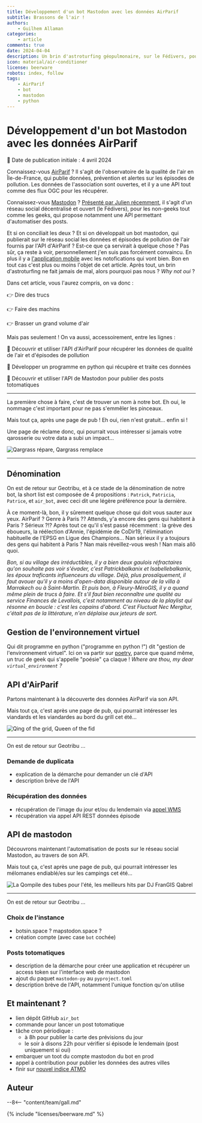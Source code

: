 ```yaml
---
title: Développement d'un bot Mastodon avec les données AirParif
subtitle: Brassons de l'air !
authors:
    - Guilhem Allaman
categories:
    - article
comments: true
date: 2024-04-04
description: Un brin d'astroturfing géopulmonaire, sur le Fédivers, pour avertir des épisodes de pollution et de qualité de l'air en Île-de-France
icon: material/air-conditioner
license: beerware
robots: index, follow
tags:
    - AirParif
    - bot
    - mastodon
    - python
---
```


# Développement d'un bot Mastodon avec les données AirParif

:calendar: Date de publication initiale : 4 avril 2024

Connaissez-vous [AirParif](https://www.airparif.fr/) ? Il s'agit de l'observatoire de la qualité de l'air en Île-de-France, qui publie données, prévention et alertes sur les épisodes de pollution. Les données de l'association sont ouvertes, et il y a une API tout comme des flux OGC pour les récupérer.

Connaissez-vous [Mastodon](https://fr.wikipedia.org/wiki/Mastodon_(r%C3%A9seau_social)) ? [Présenté par Julien récemment](./), il s'agit d'un réseau social décentralisé et ouvert (le Fédivers), pour les non-geeks tout comme les geeks, qui propose notamment une API permettant d'automatiser des posts.

Et si on conciliait les deux ? Et si on développait un bot mastodon, qui publierait sur le réseau social les données et épisodes de pollution de l'air fournis par l'API d'AirParif ? Est-ce que ça servirait à quelque chose ? Pas sûr, ça reste à voir, personnellement j'en suis pas forcément convaincu. En plus il y a [l'application mobile](https://www.airparif.fr/actualite/2023/nouvelle-application-mobile-airparif) avec les notofications qui vont bien. Bon en tout cas c'est plus ou moins l'objet de cet article. Après tout, un brin d'astroturfing ne fait jamais de mal, alors pourquoi pas nous ? *Why not oui* ?

Dans cet article, vous l'aurez compris, on va donc :

👉 Dire des trucs 

👉 Faire des machins

👉 Brasser un grand volume d'air

Mais pas seulement ! On va aussi, accessoirement, entre les lignes :

🦶 Découvrir et utiliser l'API d'AirParif pour récupérer les données de qualité de l'air et d'épisodes de pollution

🦶 Développer un programme en python qui récupère et traite ces données

🦶 Découvrir et utiliser l'API de Mastodon pour publier des posts totomatiques 

---

La première chose à faire, c'est de trouver un nom à notre bot. Eh oui, le nommage c'est important pour ne pas s'emmêler les pinceaux.

Mais tout ça, après une page de pub ! Eh oui, rien n'est gratuit... enfin si !

Une page de réclame donc, qui pourrait vous intéresser si jamais votre qarosserie ou votre data a subi un impact...

![Qargrass répare, Qargrass remplace](https://cdn.geotribu.fr/img/articles-blog-rdp/articles/2024/airbot_mastodon_airparif/qargrass_repare_qargrass_remplace.webp)

---

## Dénomination

On est de retour sur Geotribu, et à ce stade de la dénomination de notre bot, la short list est composée de 4 propositions : `Patrick`, `Patricia`, `Patrice`, et `air_bot`, avec ceci dit une légère préférence pour la dernière.

À ce moment-là, bon, il y sûrement quelque chose qui doit vous sauter aux yeux. AirParif ? Genre à Paris ?? Attends, y'a encore des gens qui habitent à Paris ? Sérieux ?!? Après tout ce qu'il s'est passé récemment : la grève des éboueurs, la réélection d'Annie, l'épidémie de CoDir19, l'élimination habituelle de l'EPSG en Ligue des Champions... Nan sérieux il y a toujours des gens qui habitent à Paris ? Nan mais réveillez-vous wesh ! Nan mais allô quoi.

_Bon, si au village des irréductibles, il y a bien deux gaulois réfractaires qu'on souhaite pas voir s'évader, c'est Patrickbalkanix et Isabellebalkanix, les époux traficants influenceurs du village. Déjà, plus prosaïquement, il faut avouer qu'il y a moins d'open-data disponible autour de la villa à Marrakech ou à Saint-Martin. Et puis bon, à Fleury-MéroGIS, il y a quand même plein de trucs à faire. Et s'il faut bien reconnaître une qualité au service Finances de Levallois, c'est notamment au niveau de la playlist qui résonne en boucle : c'est les copains d'abord. C'est Fluctuat Nec Mergitur, c'était pas de la littérature, n'en déplaise aux jeteurs de sort._

## Gestion de l'environnement virtuel

Qui dit programme en python ("programme en python !") dit "gestion de l'environnement virtuel". Ici on va partir sur [poetry](https://python-poetry.org/), parce que quand même, un truc de geek qui s'appelle "poésie" ça claque ! _Where are thou, my dear `virtual_environment` ?_

## API d'AirParif

Partons maintenant à la découverte des données AirParif via son API.

Mais tout ça, c'est après une page de pub, qui pourrait intéresser les viandards et les viandardes au bord du grill cet été...

![Qing of the grid, Queen of the fid](https://cdn.geotribu.fr/img/articles-blog-rdp/articles/2024/airbot_mastodon_airparif/qing_of_the_grid_queen_of_the_fid.webp)

---

On est de retour sur Geotribu ...

### Demande de duplicata

- explication de la démarche pour demander un clé d'API
- description brève de l'API

### Récupération des données

- récupération de l'image du jour et/ou du lendemain via [appel WMS](https://magellan.airparif.asso.fr/geoserver/siteweb/wms?service=WMS&version=1.1.0&request=GetMap&layers=siteweb:vue_indice_atmo_2020_com,Administratif:comm_idf,siteweb:idf_dept&styles=siteweb:nouvel_indice_polygones,poly_trait_blanc,poly_trait_blanc_50&bbox=530000.0,2335000.0,695000.0,2475000.0&width=600&height=487&srs=EPSG:27572&format=image/png&format_options=layout:bulletin)
- récupération via appel API REST données épisode

## API de mastodon

Découvrons maintenant l'automatisation de posts sur le réseau social Mastodon, au travers de son API.

Mais tout ça, c'est après une page de pub, qui pourrait intéresser les mélomanes endiablé/es sur les campings cet été...

![La Qompile des tubes pour l'été, les meilleurs hits par DJ FranGIS Qabrel](https://cdn.geotribu.fr/img/articles-blog-rdp/articles/2024/airbot_mastodon_airparif/qompile_frangis_qabrel.webp)

---

On est de retour sur Geotribu ...

### Choix de l'instance

- botsin.space ? mapstodon.space ?
- création compte (avec case `bot` cochée)

### Posts totomatiques

- description de la démarche pour créer une application et récupérer un access token sur l'interface web de mastodon
- ajout du paquet `mastodon-py` au `pyproject.toml`
- description brève de l'API, notamment l'unique fonction qu'on utilise

## Et maintenant ?

- lien dépôt GitHub `air_bot`
- commande pour lancer un post totomatique
- tâche cron périodique :
  - à 8h pour publier la carte des prévisions du jour
  - le soir à disons 22h pour vérifier si épisode le lendemain (post uniquement si oui)
- embarquer un toot du compte mastodon du bot en prod
- appel à contribution pour publier les données des autres villes
- finir sur [nouvel indice ATMO](https://www.airparif.fr/2020/webinaire-sur-le-lancement-du-nouvel-indice-de-qualite-de-lair)

## Auteur

--8<-- "content/team/gall.md"

{% include "licenses/beerware.md" %}
